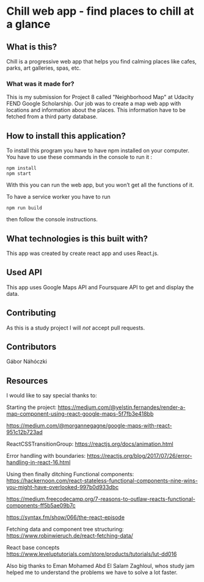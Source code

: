 # Chill web app - find places to chill at a glance
## What is this?
Chill is a progressive web app that helps you find calming places like cafes, parks, art galleries, spas, etc.

### What was it made for?
This is my submission for Project 8 called "Neighborhood Map" at Udacity FEND Google Scholarship. Our job was to create a map web app with locations and information about the places. This information have to be fetched from a third party database.

## How to install this application?
To install this program you have to have npm installed on your computer. You have to use these commands in the console to run it :
```
npm install
npm start
```
With this you can run the web app, but you won’t get all the functions of it. 

To have a service worker you have to run 
```
npm run build
```
then follow the console instructions.

## What technologies is this built with?
This app was created by create react app and uses React.js.

## Used API
This app uses Google Maps API and Foursquare API to get and display the data.

## Contributing 
As this is a study project I will _not_ accept pull requests.

## Contributors 
Gábor Náhóczki 

## Resources 
I would like to say special thanks to:


Starting the project:
https://medium.com/@yelstin.fernandes/render-a-map-component-using-react-google-maps-5f7fb3e418bb

https://medium.com/@morgannegagne/google-maps-with-react-951c12b723ad


ReactCSSTransitionGroup:
https://reactjs.org/docs/animation.html


Error handling with boundaries:
https://reactjs.org/blog/2017/07/26/error-handling-in-react-16.html
 

Using then finally ditching Functional components:
https://hackernoon.com/react-stateless-functional-components-nine-wins-you-might-have-overlooked-997b0d933dbc

https://medium.freecodecamp.org/7-reasons-to-outlaw-reacts-functional-components-ff5b5ae09b7c

https://syntax.fm/show/066/the-react-episode


Fetching data and component tree structuring:
https://www.robinwieruch.de/react-fetching-data/


React base concepts
https://www.leveluptutorials.com/store/products/tutorials/lut-dd016

Also big thanks to Eman Mohamed Abd El Salam Zaghloul, whos study jam helped me to understand the problems we have to solve a lot faster.